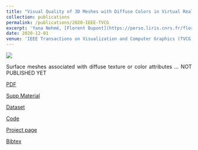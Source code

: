 ```yaml
---
title: "Visual Quality of 3D Meshes with Diffuse Colors in Virtual Reality: Subjective and Objective Evaluation"
collection: publications
permalink: /publications/2020-IEEE-TVCG
excerpt: 'Yana Nehmé, [Florent Dupont](https://perso.liris.cnrs.fr/florent.dupont/), [Jean-Philippe Farrugia](http://perso.univ-lyon1.fr/jean-philippe.farrugia/), [Patrick Le Callet](https://scholar.google.fr/citations?user=llgwlUgAAAAJ&hl=fr), [Guillaume Lavoué](https://perso.liris.cnrs.fr/guillaume.lavoue/)'
date: 2020-12-01
venue: 'IEEE Transactions on Visualization and Computer Graphics (TVCG), Vol. X, No. Y, Article Z'
---
```

<img src='/images/500x300.png'>
<p style='text-align: justify;'> Surface meshes associated with diffuse texture or color attributes ... NOT PUBLISHED YET</p>

[PDF](http://yananehme.github.io/files/bbb.pdf)

[Supp Material](http://yananehme.github.io/files/bbb.pdf)

[Dataset](https://perso.liris.cnrs.fr/ynehme/datasets/Final_VertexColor_DB.zip)

[Code](https://github.com/MEPP-team/MEPP2)

[Project page](https://projet.liris.cnrs.fr/pisco/)

[Bibtex](http://yananehme.github.io/files/bbb.bib)
